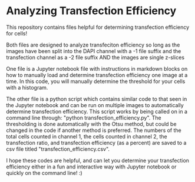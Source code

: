 # Analyzing Transfection Efficiency

This repository contains files helpful for determining transfection efficiency for cells! 

Both files are designed to analyze transfeciton efficiency so long as the images have been split into the DAPI channel with a -1 file suffix and the transfection channel as a -2 file suffix AND the images are single z-slices

One file is a Jupyter notebook file with instructions in markdown blocks on how to manually load and determine transfection efficiency one image at a time. In this code, you will manually determine the threshold for your cells with a histogram.

The other file is a python script which contains similar code to that seen in the Jupyter notebook and can be run on multiple images to automatically determine transfection efficiency. This script works by being called on in a command line through: "python transfection_efficiency.py". The thresholding is done automatically with the Otsu method, but could be changed in the code if another method is preferred. The numbers of the total cells counted in channel 1, the cells counted in channel 2, the transfection ratio, and transfection efficiency (as a percent) are saved to a csv file titled "transfection_efficiency.csv". 

I hope these codes are helpful, and can let you determine your transfection efficiency either in a fun and interactive way with Jupyter notebook or quickly on the command line! :)
